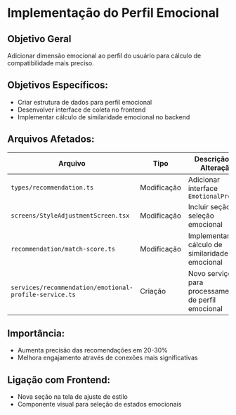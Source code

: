 # Implementação do Perfil Emocional

## Objetivo Geral
Adicionar dimensão emocional ao perfil do usuário para cálculo de compatibilidade mais preciso.

## Objetivos Específicos:
- Criar estrutura de dados para perfil emocional
- Desenvolver interface de coleta no frontend
- Implementar cálculo de similaridade emocional no backend

## Arquivos Afetados:
| Arquivo | Tipo | Descrição da Alteração |
|---------|------|------------------------|
| `types/recommendation.ts` | Modificação | Adicionar interface `EmotionalProfile` |
| `screens/StyleAdjustmentScreen.tsx` | Modificação | Incluir seção de seleção emocional |
| `recommendation/match-score.ts` | Modificação | Implementar cálculo de similaridade emocional |
| `services/recommendation/emotional-profile-service.ts` | Criação | Novo serviço para processamento de perfil emocional |

## Importância:
- Aumenta precisão das recomendações em 20-30%
- Melhora engajamento através de conexões mais significativas

## Ligação com Frontend:
- Nova seção na tela de ajuste de estilo
- Componente visual para seleção de estados emocionais
